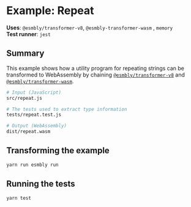 # Example: Repeat
**Uses**: `@esmbly/transformer-v8`, `@esmbly-transformer-wasm` , `memory`  
**Test runner**: `jest`

## Summary
This example shows how a utility program for repeating strings can be transformed to WebAssembly by chaining [`@esmbly/transformer-v8`](/packages/transformer-v8) and [`@esmbly/transformer-wasm`](/packages/transformer-wasm).

```sh
# Input (JavaScript)
src/repeat.js

# The tests used to extract type information
tests/repeat.test.js

# Output (WebAssembly)
dist/repeat.wasm
```

## Transforming the example
```sh
yarn run esmbly run
```

## Running the tests
```sh
yarn test
```
